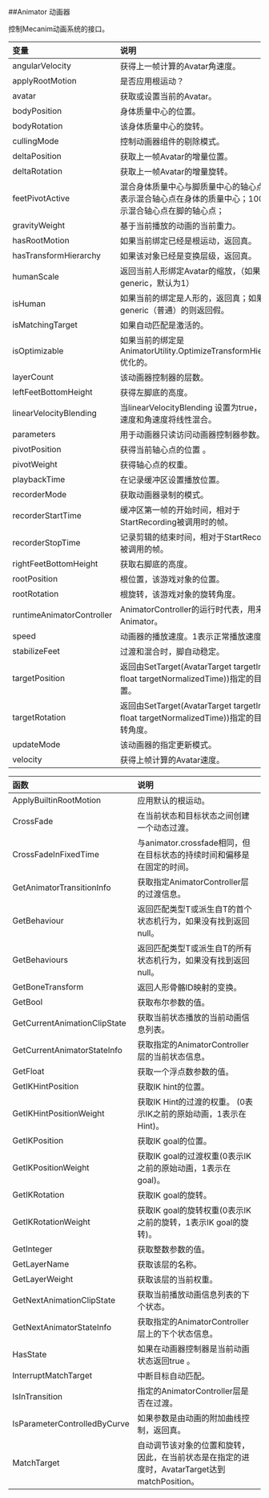 ##Animator 动画器

控制Mecanim动画系统的接口。


|变量|说明|
|:--|:--|
|angularVelocity|获得上一帧计算的Avatar角速度。|
|applyRootMotion|是否应用根运动？|
|avatar|获取或设置当前的Avatar。|
|bodyPosition|身体质量中心的位置。|
|bodyRotation|该身体质量中心的旋转。|
|cullingMode|控制动画器组件的剔除模式。|
|deltaPosition|获取上一帧Avatar的增量位置。|
|deltaRotation|获取上一帧Avatar的增量旋转。|
|feetPivotActive|混合身体质量中心与脚质量中心的轴心点。0%表示混合轴心点在身体的质量中心；100%表示混合轴心点在脚的轴心点；|
|gravityWeight|基于当前播放的动画的当前重力。|
|hasRootMotion|如果当前绑定已经是根运动，返回真。|
|hasTransformHierarchy|如果该对象已经是变换层级，返回真。|
|humanScale|返回当前人形绑定Avatar的缩放，（如果绑定是generic，默认为1）|
|isHuman|如果当前的绑定是人形的，返回真；如果是generic（普通）的则返回假。|
|isMatchingTarget|如果自动匹配是激活的。|
|isOptimizable|如果当前的绑定是AnimatorUtility.OptimizeTransformHierarchy优化的。|
|layerCount|该动画器控制器的层数。|
|leftFeetBottomHeight|获得左脚底的高度。|
|linearVelocityBlending|当linearVelocityBlending 设置为true，根运动速度和角速度将线性混合。|
|parameters|用于动画器只读访问动画器控制器参数。|
|pivotPosition|获得当前轴心点的位置 。|
|pivotWeight|获得轴心点的权重。|
|playbackTime|在记录缓冲区设置播放位置。|
|recorderMode|获取动画器录制的模式。|
|recorderStartTime|缓冲区第一帧的开始时间，相对于StartRecording被调用时的帧。|
|recorderStopTime|记录剪辑的结束时间，相对于StartRecording被调用的帧。|
|rightFeetBottomHeight|获取右脚底的高度。|
|rootPosition|根位置，该游戏对象的位置。|
|rootRotation|根旋转，该游戏对象的旋转角度。|
|runtimeAnimatorController|AnimatorController的运行时代表，用来控制Animator。|
|speed|动画器的播放速度。1表示正常播放速度。|
|stabilizeFeet|过渡和混合时，脚自动稳定。|
|targetPosition|返回由SetTarget(AvatarTarget targetIndex, float targetNormalizedTime))指定的目标的位置。|
|targetRotation|返回由SetTarget(AvatarTarget targetIndex, float targetNormalizedTime))指定的目标的旋转角度。|
|updateMode|该动画器的指定更新模式。|
|velocity|获得上帧计算的Avatar速度。|


|函数|说明|
|:--|:--|
|ApplyBuiltinRootMotion|应用默认的根运动。|
|CrossFade|在当前状态和目标状态之间创建一个动态过渡。|
|CrossFadeInFixedTime|与animator.crossfade相同，但在目标状态的持续时间和偏移是在固定的时间。|
|GetAnimatorTransitionInfo|获取指定AnimatorController层的过渡信息。|
|GetBehaviour|返回匹配类型T或派生自T的首个状态机行为，如果没有找到返回null。|
|GetBehaviours|返回匹配类型T或派生自T的所有状态机行为，如果没有找到返回null。|
|GetBoneTransform|返回人形骨骼ID映射的变换。|
|GetBool|获取布尔参数的值。|
|GetCurrentAnimationClipState|获取当前状态播放的当前动画信息列表。|
|GetCurrentAnimatorStateInfo|获取指定的AnimatorController层的当前状态信息。|
|GetFloat|获取一个浮点数参数的值。|
|GetIKHintPosition|获取IK hint的位置。|
|GetIKHintPositionWeight|获取IK Hint的过渡的权重。 (0表示IK之前的原始动画，1表示在Hint)。|
|GetIKPosition|获取IK goal的位置。|
|GetIKPositionWeight|获取IK goal的过渡权重(0表示IK之前的原始动画，1表示在goal)。|
|GetIKRotation|获取IK goal的旋转。|
|GetIKRotationWeight|获取IK goal的旋转权重(0表示IK之前的旋转，1表示IK goal的旋转)。|
|GetInteger|获取整数参数的值。|
|GetLayerName|获取该层的名称。|
|GetLayerWeight|获取该层的当前权重。|
|GetNextAnimationClipState|获取当前播放动画信息列表的下个状态。|
|GetNextAnimatorStateInfo|获取指定的AnimatorController层上的下个状态信息。|
|HasState|如果在动画器控制器是当前动画状态返回true 。|
|InterruptMatchTarget|中断目标自动匹配。|
|IsInTransition|指定的AnimatorController层是否在过渡。|
|IsParameterControlledByCurve|如果参数是由动画的附加曲线控制，返回真。|
|MatchTarget|自动调节该对象的位置和旋转，因此，在当前状态是在指定的进度时，AvatarTarget达到matchPosition。|